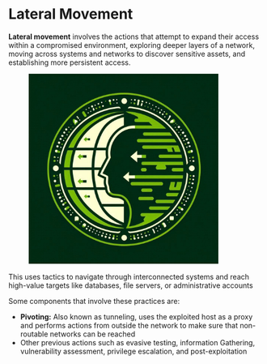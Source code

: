 # Lateral Movement

**Lateral movement** involves the actions that attempt to expand their access within a compromised environment, exploring deeper layers of a network, moving across systems and networks to discover sensitive assets, and establishing more persistent access.&#x20;

<figure><img src="../../.gitbook/assets/image (284) (1).png" alt="" width="375"><figcaption></figcaption></figure>

This uses tactics to navigate through interconnected systems and reach high-value targets like databases, file servers, or administrative accounts

Some components that involve these practices are:

* **Pivoting:** Also known as tunneling, uses the exploited host as a proxy and performs actions from outside the network to make sure that non-routable networks can be reached
* Other previous actions such as evasive testing, information Gathering, vulnerability assessment, privilege escalation, and post-exploitation
